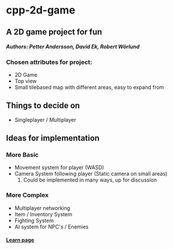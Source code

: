 # cpp-2d-game
## A 2D game project for fun
##### Authors: Petter Andersson, David Ek, Robert Wörlund
### Chosen attributes for project:
* 2D Game
* Top view
* Small tilebased map with different areas, easy to expand from

## Things to decide on
* Singleplayer / Multiplayer
## Ideas for implementation
### More Basic
* Movement system for player (WASD)
* Camera System following player (Static camera on small areas)
  1. Could be implemented in many ways, up for discussion
### More Complex
* Multiplayer networking
* Item / Inventory System
* Fighting System
* AI system for NPC's / Enemies



#### [Learn page](http://www.sfml-dev.org/tutorials/2.4/)
